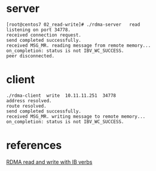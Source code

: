 
# server

```
[root@centos7 02_read-write]# ./rdma-server   read
listening on port 34778.
received connection request.
send completed successfully.
received MSG_MR. reading message from remote memory...
on_completion: status is not IBV_WC_SUCCESS.
peer disconnected.
```

# client

```
./rdma-client  write  10.11.11.251  34778 
address resolved.
route resolved.
send completed successfully.
received MSG_MR. writing message to remote memory...
on_completion: status is not IBV_WC_SUCCESS.
```

# references

[RDMA read and write with IB verbs](https://thegeekinthecorner.wordpress.com/2010/09/28/rdma-read-and-write-with-ib-verbs/)